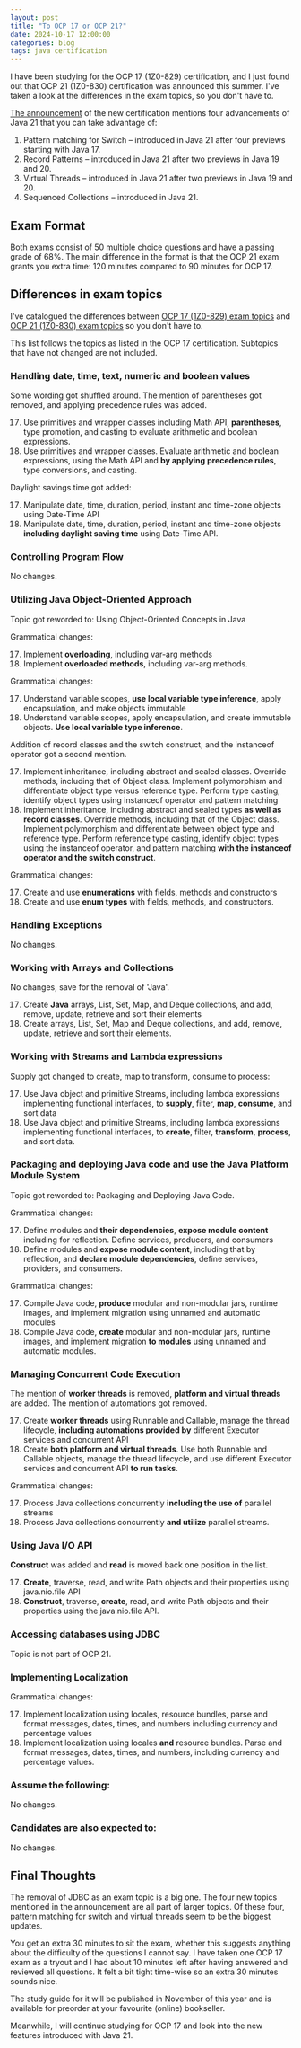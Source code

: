 ```yaml
---
layout: post
title: "To OCP 17 or OCP 21?"
date: 2024-10-17 12:00:00
categories: blog
tags: java certification
---
```


I have been studying for the OCP 17 (1Z0-829) certification, and I just found out that OCP 21 (1Z0-830) certification was announced this summer. I've taken a look at the differences in the exam topics, so you don't have to.

<!-- more -->

[The announcement](https://blogs.oracle.com/oracleuniversity/post/announcing-oracle-certified-professional-java-se-21-developer-exam-and-java-se-21-programming-complete-course) of the new certification mentions four advancements of Java 21 that you can take advantage of:

1. Pattern matching for Switch &ndash; introduced in Java 21 after four previews starting with Java 17.
2. Record Patterns &ndash; introduced in Java 21 after two previews in Java 19 and 20.
3. Virtual Threads &ndash; introduced in Java 21 after two previews in Java 19 and 20.
4. Sequenced Collections &ndash; introduced in Java 21.

## Exam Format

Both exams consist of 50 multiple choice questions and have a passing grade of 68%. The main difference in the format is that the OCP 21 exam grants you extra time: 120 minutes compared to 90 minutes for OCP 17.

## Differences in exam topics

I've catalogued the differences between [OCP 17 (1Z0-829) exam topics](https://education.oracle.com/java-se-17-developer/pexam_1Z0-829) and [OCP 21 (1Z0-830) exam topics](https://education.oracle.com/java-se-21-developer-professional/pexam_1Z0-830) so you don't have to.

This list follows the topics as listed in the OCP 17 certification. Subtopics that have not changed are not included.

### Handling date, time, text, numeric and boolean values

Some wording got shuffled around. The mention of parentheses got removed, and applying precedence rules was added.

17. Use primitives and wrapper classes including Math API, **parentheses**, type promotion, and casting to evaluate arithmetic and boolean expressions.
21. Use primitives and wrapper classes. Evaluate arithmetic and boolean expressions, using the Math API and **by applying precedence rules**, type conversions, and casting.

Daylight savings time got added:

17. Manipulate date, time, duration, period, instant and time-zone objects using Date-Time API
21. Manipulate date, time, duration, period, instant and time-zone objects **including daylight saving time** using Date-Time API.

### Controlling Program Flow

No changes.

### Utilizing Java Object-Oriented Approach

Topic got reworded to: Using Object-Oriented Concepts in Java

Grammatical changes:

17. Implement **overloading**, including var-arg methods
21. Implement **overloaded methods**, including var-arg methods.

Grammatical changes:

17. Understand variable scopes, **use local variable type inference**, apply encapsulation, and make objects immutable
21. Understand variable scopes, apply encapsulation, and create immutable objects. **Use local variable type inference**.

Addition of record classes and the switch construct, and the instanceof operator got a second mention.

17. Implement inheritance, including abstract and sealed classes. Override methods, including that of Object class. Implement polymorphism and differentiate object type versus reference type. Perform type casting, identify object types using instanceof operator and pattern matching
21. Implement inheritance, including abstract and sealed types **as well as record classes**. Override methods, including that of the Object class. Implement polymorphism and differentiate between object type and reference type. Perform reference type casting, identify object types using the instanceof operator, and pattern matching **with the instanceof operator and the switch construct**.

Grammatical changes:

17. Create and use **enumerations** with fields, methods and constructors
21. Create and use **enum types** with fields, methods, and constructors.

### Handling Exceptions

No changes.

### Working with Arrays and Collections

No changes, save for the removal of 'Java'.

17. Create **Java** arrays, List, Set, Map, and Deque collections, and add, remove, update, retrieve and sort their elements
21. Create arrays, List, Set, Map and Deque collections, and add, remove, update, retrieve and sort their elements.

### Working with Streams and Lambda expressions

Supply got changed to create, map to transform, consume to process:

17. Use Java object and primitive Streams, including lambda expressions implementing functional interfaces, to **supply**, filter, **map**, **consume**, and sort data
21. Use Java object and primitive Streams, including lambda expressions implementing functional interfaces, to **create**, filter, **transform**, **process**, and sort data.

### Packaging and deploying Java code and use the Java Platform Module System

Topic got reworded to: Packaging and Deploying Java Code.

Grammatical changes:

17. Define modules and **their dependencies**, **expose module content** including for reflection. Define services, producers, and consumers
21. Define modules and **expose module content**, including that by reflection, and **declare module dependencies**, define services, providers, and consumers.

Grammatical changes:

17. Compile Java code, **produce** modular and non-modular jars, runtime images, and implement migration using unnamed and automatic modules
21. Compile Java code, **create** modular and non-modular jars, runtime images, and implement migration **to modules** using unnamed and automatic modules.

### Managing Concurrent Code Execution

The mention of **worker threads** is removed, **platform and virtual threads** are added. The mention of automations got removed.

17. Create **worker threads** using Runnable and Callable, manage the thread lifecycle, **including automations provided by** different Executor services and concurrent API
21. Create **both platform and virtual threads**. Use both Runnable and Callable objects, manage the thread lifecycle, and use different Executor services and concurrent API **to run tasks**.

Grammatical changes:

17. Process Java collections concurrently **including the use of** parallel streams
21. Process Java collections concurrently **and utilize** parallel streams.

### Using Java I/O API

**Construct** was added and **read** is moved back one position in the list.

17. **Create**, traverse, read, and write Path objects and their properties using java.nio.file API
21. **Construct**, traverse, **create**, read, and write Path objects and their properties using the java.nio.file API.

### Accessing databases using JDBC

Topic is not part of OCP 21.

### Implementing Localization

Grammatical changes:

17. Implement localization using locales, resource bundles, parse and format messages, dates, times, and numbers including currency and percentage values
21. Implement localization using locales **and** resource bundles. Parse and format messages, dates, times, and numbers, including currency and percentage values.

### Assume the following:

No changes.

### Candidates are also expected to:

No changes.

## Final Thoughts

The removal of JDBC as an exam topic is a big one. The four new topics mentioned in the announcement are all part of larger topics. Of these four, pattern matching for switch and virtual threads seem to be the biggest updates.

You get an extra 30 minutes to sit the exam, whether this suggests anything about the difficulty of the questions I cannot say. I have taken one OCP 17 exam as a tryout and I had about 10 minutes left after having answered and reviewed all questions. It felt a bit tight time-wise so an extra 30 minutes sounds nice.

The study guide for it will be published in November of this year and is available for preorder at your favourite (online) bookseller.

Meanwhile, I will continue studying for OCP 17 and look into the new features introduced with Java 21.

